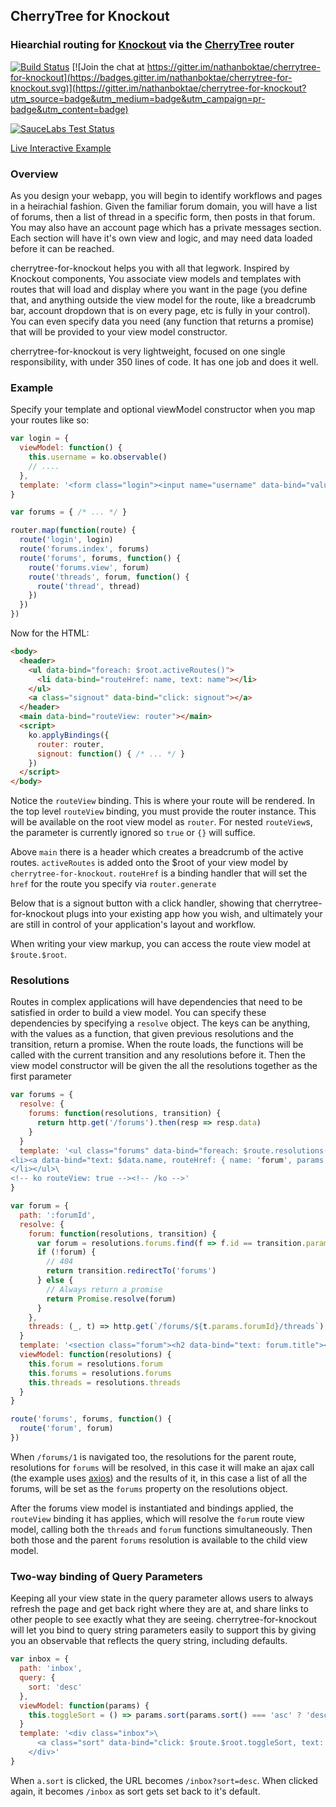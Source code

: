 ## CherryTree for Knockout

### Hiearchial routing for [Knockout](http://knockoutjs.com) via the [CherryTree](https://github.com/QubitProducts/cherrytree) router

[![Build Status](https://secure.travis-ci.org/nathanboktae/cherrytree-for-knockout.png?branch=master)](https://travis-ci.org/nathanboktae/cherrytree-for-knockout) [![Join the chat at https://gitter.im/nathanboktae/cherrytree-for-knockout](https://badges.gitter.im/nathanboktae/cherrytree-for-knockout.svg)](https://gitter.im/nathanboktae/cherrytree-for-knockout?utm_source=badge&utm_medium=badge&utm_campaign=pr-badge&utm_content=badge)

[![SauceLabs Test Status](https://saucelabs.com/browser-matrix/Cherrytree-ko.svg)](https://saucelabs.com/u/Cherrytree-ko)

[Live Interactive Example](http://nathanboktae.github.io/cherrytree-for-knockout/)

### Overview

As you design your webapp, you will begin to identify workflows and pages in a heirachial fashion. Given the familiar forum domain, you will have a list of forums, then a list of thread in a specific form, then posts in that forum. You may also have an account page which has a private messages section. Each section will have it's own view and logic, and may need data loaded before it can be reached.

cherrytree-for-knockout helps you with all that legwork. Inspired by Knockout components, You associate view models and templates with routes that will load and display where you want in the page (you define that, and anything outside the view model for the route, like a breadcrumb bar, account dropdown that is on every page, etc is fully in your control). You can even specify data you need (any function that returns a promise) that will be provided to your view model constructor.

cherrytree-for-knockout is very lightweight, focused on one single responsibility, with under 350 lines of code. It has one job and does it well.

### Example

Specify your template and optional viewModel constructor when you map your routes like so:

```javascript
var login = {
  viewModel: function() {
    this.username = ko.observable()
    // ....
  },
  template: '<form class="login"><input name="username" data-bind="value: username"></input> .... </form>'
}

var forums = { /* ... */ }

router.map(function(route) {
  route('login', login)
  route('forums.index', forums)
  route('forums', forums, function() {
    route('forums.view', forum)
    route('threads', forum, function() {
      route('thread', thread)
    })
  })
})
```

Now for the HTML:

```html
<body>
  <header>
    <ul data-bind="foreach: $root.activeRoutes()">
      <li data-bind="routeHref: name, text: name"></li>
    </ul>
    <a class="signout" data-bind="click: signout"></a>
  </header>
  <main data-bind="routeView: router"></main>
  <script>
    ko.applyBindings({
      router: router,
      signout: function() { /* ... */ }
    })
  </script>
</body>
```

Notice the `routeView` binding. This is where your route will be rendered. In the top level `routeView` binding, you must provide the router instance. This will be available on the root view model as `router`. For nested `routeView`s, the parameter is currently ignored so `true` or `{}` will suffice.

Above `main` there is a header which creates a breadcrumb of the active routes. `activeRoutes` is added onto the $root of your view model by `cherrytree-for-knockout`. `routeHref` is a binding handler that will set the `href` for the route you specify via `router.generate`

Below that is a signout button with a click handler, showing that cherrytree-for-knockout plugs into your existing app how you wish, and ultimately your are still in control of your application's layout and workflow.

When writing your view markup, you can access the route view model at `$route.$root`.

### Resolutions

Routes in complex applications will have dependencies that need to be satisfied in order to build a view model. You can specify these dependencies by specifying a `resolve` object. The keys can be anything, with the values as a function, that given previous resolutions and the transition, return a promise. When the route loads, the functions will be called with the current transition and any resolutions before it. Then the view model constructor will be given the all the resolutions together as the first parameter

```javascript
var forums = {
  resolve: {
    forums: function(resolutions, transition) {
      return http.get('/forums').then(resp => resp.data)
    }
  }
  template: '<ul class="forums" data-bind="foreach: $route.resolutions().forums">\
<li><a data-bind="text: $data.name, routeHref: { name: 'forum', params: { forumId: $data.id } }">\
</li></ul>\
<!-- ko routeView: true --><!-- /ko -->'
}

var forum = {
  path: ':forumId',
  resolve: {
    forum: function(resolutions, transition) {
      var forum = resolutions.forums.find(f => f.id == transition.params.forumId)
      if (!forum) {
        // 404
        return transition.redirectTo('forums')
      } else {
        // Always return a promise
        return Promise.resolve(forum)
      }
    },
    threads: (_, t) => http.get(`/forums/${t.params.forumId}/threads`).then(r => r.data)
  }
  template: '<section class="forum"><h2 data-bind="text: forum.title"></h2></section>',
  viewModel: function(resolutions) {
    this.forum = resolutions.forum
    this.forums = resolutions.forums
    this.threads = resolutions.threads
  }
}

route('forums', forums, function() {
  route('forum', forum)
})
```

When `/forums/1` is navigated too, the resolutions for the parent route, resolutions for `forums` will be resolved, in this case it will make an ajax call (the example uses [axios](https://github.com/mzabriskie/axios)) and the results of it, in this case a list of all the forums, will be set as the `forums` property on the resolutions object.

After the forums view model is instantiated and bindings applied, the `routeView` binding it has applies, which will resolve the `forum` route view model, calling both the `threads` and `forum` functions simultaneously. Then both those and the parent `forums` resolution is available to the child view model.

### Two-way binding of Query Parameters

Keeping all your view state in the query parameter allows users to always refresh the page and get back right where they are at, and share links to other people to see exactly what they are seeing. cherrytree-for-knockout will let you bind to query string parameters easily to support this by giving you an observable that reflects the query string, including defaults.

```javascript
var inbox = {
  path: 'inbox',
  query: {
    sort: 'desc'
  },
  viewModel: function(params) {
    this.toggleSort = () => params.sort(params.sort() === 'asc' ? 'desc' : 'asc')
  }
  template: '<div class="inbox">\
      <a class="sort" data-bind="click: $route.$root.toggleSort, text: $route.queryParams.sort"></a>\
    </div>'
}
```

When `a.sort` is clicked, the URL becomes `/inbox?sort=desc`. When clicked again, it becomes `/inbox` as sort gets set back to it's default.
